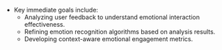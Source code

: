 - Key immediate goals include:
  - Analyzing user feedback to understand emotional interaction effectiveness.
  - Refining emotion recognition algorithms based on analysis results.
  - Developing context-aware emotional engagement metrics.